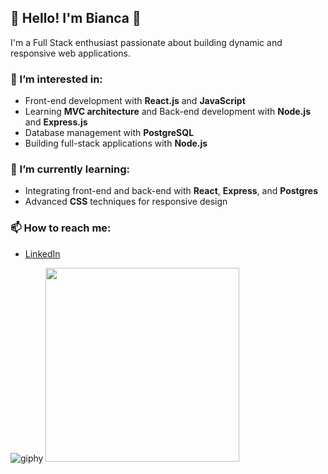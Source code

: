 ## 💜 Hello! I'm Bianca 💜                                                          
           

I'm a Full Stack enthusiast passionate about building dynamic and responsive web applications.

### 👀 I’m interested in:
- Front-end development with **React.js** and **JavaScript**
- Learning **MVC architecture** and Back-end development with **Node.js** and **Express.js**
- Database management with **PostgreSQL**
- Building full-stack applications with **Node.js** 

### 🌱 I’m currently learning:
- Integrating front-end and back-end with **React**, **Express**, and **Postgres**
- Advanced **CSS** techniques for responsive design

### 📫 How to reach me:
- [LinkedIn](www.linkedin.com/in/bianca-vilaverde-001177331)

![giphy](https://github.com/user-attachments/assets/7f688a88-59bc-4104-88e1-371126f900cf)
<img src="https://github.com/user-attachments/assets/174bd0e9-701f-4930-8d16-6c9cbbf9c8f0" width="310" />






